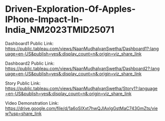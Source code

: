 # Driven-Exploration-Of-Apples-IPhone-Impact-In-India_NM2023TMID25071
Dashboard1 Public Link: https://public.tableau.com/views/NaanMudhalvanSwetha/Dashboard1?:language=en-US&publish=yes&:display_count=n&:origin=viz_share_link 


Dashboard2 Public Link: https://public.tableau.com/views/NaanMudhalvanSwetha/Dashboard2?:language=en-US&publish=yes&:display_count=n&:origin=viz_share_link 



Story Public Link: https://public.tableau.com/views/NaanMudhalvanSwetha/Story1?:language=en-US&publish=yes&:display_count=n&:origin=viz_share_link 


Video Demonstration Link: https://drive.google.com/file/d/1a6oSIXxt7hwQJlAxlgGstMaC743GmZts/view?usp=share_link
